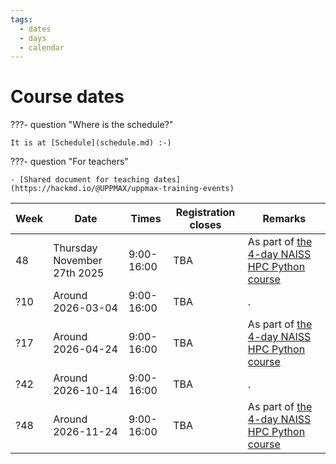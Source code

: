 ```yaml
---
tags:
  - dates
  - days
  - calendar
---
```


# Course dates

???- question "Where is the schedule?"

    It is at [Schedule](schedule.md) :-)

???- question "For teachers"

    - [Shared document for teaching dates](https://hackmd.io/@UPPMAX/uppmax-training-events)

<!-- markdownlint-disable MD013 --><!-- Tables cannot be split up over lines, hence will break 80 characters per line -->

Week    |Date                       |Times     |Registration closes|Remarks
--------|---------------------------|----------|-------------------|------------------
48      |Thursday November 27th 2025|9:00-16:00|TBA                |As part of [the 4-day NAISS HPC Python course](https://docs.uppmax.uu.se/courses_workshops/hpc_python/)
?10     |Around 2026-03-04          |9:00-16:00|TBA                |.
?17     |Around 2026-04-24          |9:00-16:00|TBA                |As part of [the 4-day NAISS HPC Python course](https://docs.uppmax.uu.se/courses_workshops/hpc_python/)
?42     |Around 2026-10-14          |9:00-16:00|TBA                |.
?48     |Around 2026-11-24          |9:00-16:00|TBA                |As part of [the 4-day NAISS HPC Python course](https://docs.uppmax.uu.se/courses_workshops/hpc_python/)


<!-- markdownlint-enable MD013 -->
